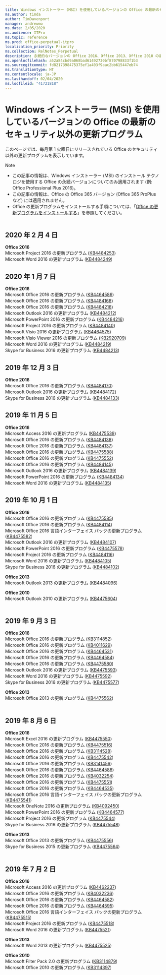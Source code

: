 ```yaml
---
title: Windows インストーラー (MSI) を使用しているバージョンの Office の最新のセキュリティ以外の更新プログラム
ms.author: timda
author: TimDavenport
manager: andrewmo
ms.date: 2/05/2020
ms.audience: ITPro
ms.topic: reference
ms.prod: office-perpetual-itpro
localization_priority: Priority
ms.collection: RelNotes_Perpetual
description: 永続的なバージョンの Office 2016、Office 2013、Office 2010 の最新のセキュリティ以外の更新プログラム情報へのリンクを IT 技術者に提供します
ms.openlocfilehash: a52a84cbd9a068bad61492730bf870798833f1b3
ms.sourcegitcommit: fd8217398475375ef1a403f9aac2bb615447eb74
ms.translationtype: HT
ms.contentlocale: ja-JP
ms.lasthandoff: 02/04/2020
ms.locfileid: "41721818"
---
```

# <a name="latest-non-security-updates-for-versions-of-office-that-use-windows-installer-msi"></a>Windows インストーラー (MSI) を使用しているバージョンの Office の最新のセキュリティ以外の更新プログラム

このページでは、毎月第 1 火曜日にリリースされている Office のセキュリティ以外の更新プログラムを表示しています。

> [!NOTE]
> - この記事の情報は、Windows インストーラー (MSI) のインストール テクノロジを使用する Office の永続バージョンについてのみ適用されます (例: Office Professional Plus 2016)。
> - この記事の情報は、Office の Office 365 バージョン (Office 365 ProPlus など) には適用されません。
> - Office の更新プログラムをインストールする手順については、「[Office の更新プログラムをインストールする](https://support.office.com/article/2ab296f3-7f03-43a2-8e50-46de917611c5)」を参照してください。
<br/><br/>

## <a name="february-4-2020"></a>2020 年 2 月 4 日

**Office 2016**<br/>
Microsoft Project 2016 の更新プログラム ([KB4484253](https://support.microsoft.com/help/4484253)) <br/>
Microsoft Word 2016 の更新プログラム ([KB4484249](https://support.microsoft.com/help/4484249)) <br/>

## <a name="january-7-2020"></a>2020 年 1 月 7 日

**Office 2016**<br/>
Microsoft Office 2016 の更新プログラム ([KB4464586](https://support.microsoft.com/help/4464586)) <br/>
Microsoft Office 2016 の更新プログラム ([KB4484168](https://support.microsoft.com/help/4484168)) <br/>
Microsoft Office 2016 の更新プログラム ([KB4484218](https://support.microsoft.com/help/4484218)) <br/>
Microsoft Outlook 2016 の更新プログラム ([KB4484212](https://support.microsoft.com/help/4484212)) <br/>
Microsoft PowerPoint 2016 の更新プログラム ([KB4484216](https://support.microsoft.com/help/4484216)) <br/>
Microsoft Project 2016 の更新プログラム ([KB4484140](https://support.microsoft.com/help/4484140)) <br/>
Microsoft Visio 2016 の更新プログラム ([KB4464575](https://support.microsoft.com/help/4464575)) <br/>
Microsoft Visio Viewer 2016 の更新プログラム ([KB2920709](https://support.microsoft.com/help/2920709)) <br/>
Microsoft Word 2016 の更新プログラム ([KB4484219](https://support.microsoft.com/help/4484219)) <br/>
Skype for Business 2016 の更新プログラム ([KB4484213](https://support.microsoft.com/help/4484213)) <br/>


## <a name="december-3-2019"></a>2019 年 12 月 3 日

**Office 2016**<br/>
Microsoft Office 2016 の更新プログラム ([KB4484170](https://support.microsoft.com/help/4484170)) <br/>
Microsoft Outlook 2016 の更新プログラム ([KB4484172](https://support.microsoft.com/help/4484172)) <br/>
Skype for Business 2016 の更新プログラム ([KB4484133](https://support.microsoft.com/help/4484133)) <br/>

## <a name="november-5-2019"></a>2019 年 11 月 5 日

**Office 2016**<br/>
Microsoft Access 2016 の更新プログラム ([KB4475539](https://support.microsoft.com/help/4475539)) <br/>
Microsoft Office 2016 の更新プログラム ([KB4484138](https://support.microsoft.com/help/4484138)) <br/>
Microsoft Office 2016 の更新プログラム ([KB4484137](https://support.microsoft.com/help/4484137)) <br/>
Microsoft Office 2016 の更新プログラム ([KB4475588](https://support.microsoft.com/help/4475588)) <br/>
Microsoft Office 2016 の更新プログラム ([KB4475552](https://support.microsoft.com/help/4475552)) <br/>
Microsoft Office 2016 の更新プログラム ([KB4484145](https://support.microsoft.com/help/4484145)) <br/>
Microsoft Outlook 2016 の更新プログラム ([KB4484139](https://support.microsoft.com/help/4484139)) <br/>
Microsoft PowerPoint 2016 の更新プログラム ([KB4484134](https://support.microsoft.com/help/4484134)) <br/>
Microsoft Word 2016 の更新プログラム ([KB4484135](https://support.microsoft.com/help/4484135)) <br/>

## <a name="october-1-2019"></a>2019 年 10 月 1 日

**Office 2016**<br/>
Microsoft Office 2016 の更新プログラム ([KB4475585](https://support.microsoft.com/help/4475585)) <br/> Microsoft Office 2016 の更新プログラム ([KB4484114](https://support.microsoft.com/help/4484114)) <br/>
Microsoft Office 2016 言語インターフェイス パックの更新プログラム ([KB4475582](https://support.microsoft.com/help/4475582))<br/>
Microsoft Outlook 2016 の更新プログラム ([KB4484107](https://support.microsoft.com/help/4484107)) <br/>
Microsoft PowerPoint 2016 の更新プログラム ([KB4475578](https://support.microsoft.com/help/4475578)) <br/>
Microsoft Project 2016 の更新プログラム ([KB4484116](https://support.microsoft.com/help/4484116)) <br/>
Microsoft Word 2016 の更新プログラム ([KB4484105](https://support.microsoft.com/help/4484105)) <br/>
Skype for Business 2016 の更新プログラム ([KB4484102](https://support.microsoft.com/help/4484102)) <br/>

**Office 2013**<br/>
Microsoft Outlook 2013 の更新プログラム ([KB4484096](https://support.microsoft.com/help/4484096))<br/>

**Office 2010**<br/>
Microsoft Outlook 2010 の更新プログラム ([KB4475604](https://support.microsoft.com/help/4475604))<br/><br/>

## <a name="september-3-2019"></a>2019 年 9 月 3 日

**Office 2016**<br/>
Microsoft Office 2016 の更新プログラム ([KB3114852](https://support.microsoft.com/help/3114852))<br/>
Microsoft Office 2016 の更新プログラム ([KB4011629](https://support.microsoft.com/help/4011629))<br/>
Microsoft Office 2016 の更新プログラム ([KB4464531](https://support.microsoft.com/help/4464531))<br/>
Microsoft Office 2016 の更新プログラム ([KB4464584](https://support.microsoft.com/help/4464584))<br/>
Microsoft Office 2016 の更新プログラム ([KB4475580](https://support.microsoft.com/help/4475580))<br/>
Microsoft Outlook 2016 の更新プログラム ([KB4475593](https://support.microsoft.com/help/4475593))<br/>
Microsoft Word 2016 の更新プログラム ([KB4475592](https://support.microsoft.com/help/4475592))<br/>
Skype for Business 2016 の更新プログラム ([KB4475577](https://support.microsoft.com/help/4475577))<br/>

**Office 2013**<br/>
Microsoft Office 2013 の更新プログラム ([KB4475562](https://support.microsoft.com/help/4475562))<br/><br/>



## <a name="august-6-2019"></a>2019 年 8 月 6 日

**Office 2016**<br/>
Microsoft Excel 2016 の更新プログラム ([KB4475550](https://support.microsoft.com/help/4475550))<br/>
Microsoft Office 2016 の更新プログラム ([KB4475516](https://support.microsoft.com/help/4475516))<br/>
Microsoft Office 2016 の更新プログラム ([KB3114528](https://support.microsoft.com/help/3114528))<br/>
Microsoft Office 2016 の更新プログラム ([KB4475542](https://support.microsoft.com/help/4475542))<br/>
Microsoft Office 2016 の更新プログラム ([KB3141456](https://support.microsoft.com/help/3141456))<br/>
Microsoft Office 2016 の更新プログラム ([KB4464588](https://support.microsoft.com/help/4464588))<br/>
Microsoft Office 2016 の更新プログラム ([KB4032254](https://support.microsoft.com/help/4032254))<br/>
Microsoft Office 2016 の更新プログラム ([KB4475551](https://support.microsoft.com/help/4475551))<br/>
Microsoft Office 2016 の更新プログラム ([KB4464535](https://support.microsoft.com/help/4464535))<br/>
Microsoft Office 2016 言語インターフェイス パックの更新プログラム ([KB4475541](https://support.microsoft.com/help/4475541))<br/>
Microsoft OneNote 2016 の更新プログラム ([KB4092450](https://support.microsoft.com/help/4092450))<br/>
Microsoft PowerPoint 2016 の更新プログラム ([KB4464577](https://support.microsoft.com/help/4464577))<br/>
Microsoft Project 2016 の更新プログラム ([KB4475544](https://support.microsoft.com/help/4475544))<br/>
Skype for Business 2016 の更新プログラム ([KB4475548](https://support.microsoft.com/help/4475548))<br/>

**Office 2013**<br/>
Microsoft Office 2013 の更新プログラム ([KB4475556](https://support.microsoft.com/help/4475556))<br/>
Skype for Business 2015 の更新プログラム ([KB4475564](https://support.microsoft.com/help/4475564))<br/><br/>



## <a name="july-2-2019"></a>2019 年 7 月 2 日

**Office 2016**<br/>
Microsoft Access 2016 の更新プログラム ([KB4462237](https://support.microsoft.com/help/4462237))<br/>
Microsoft Office 2016 の更新プログラム ([KB4032236](https://support.microsoft.com/help/4032236))<br/>
Microsoft Office 2016 の更新プログラム ([KB4464582](https://support.microsoft.com/help/4464582))<br/>
Microsoft Office 2016 の更新プログラム ([KB4464595](https://support.microsoft.com/help/4464595))<br/>
Microsoft Office 2016 言語インターフェイス パックの更新プログラム ([KB4475515](https://support.microsoft.com/help/4475515))<br/>
Microsoft Project 2016 の更新プログラム ([KB4475518](https://support.microsoft.com/help/4475518))<br/>
Microsoft Word 2016 の更新プログラム ([KB4475521](https://support.microsoft.com/help/4475521))<br/>


**Office 2013**<br/>
Microsoft Word 2013 の更新プログラム ([KB4475525](https://support.microsoft.com/help/4475525))<br/>


**Office 2010**<br/>
Microsoft Filter Pack 2.0 の更新プログラム ([KB3114879](https://support.microsoft.com/help/3114879))<br/>Microsoft Office 2010 の更新プログラム ([KB3114397](https://support.microsoft.com/help/3114397))<br/><br/>


